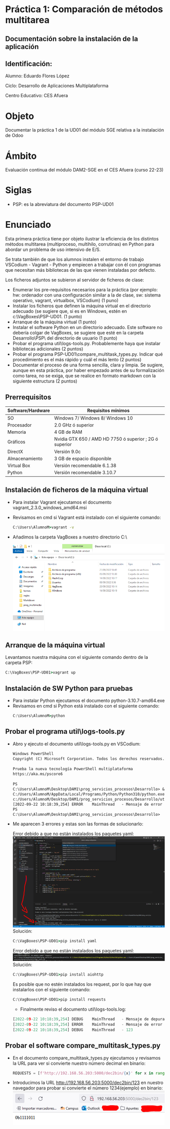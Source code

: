 # Práctica 1: Comparación de métodos multitarea

## Documentación sobre la instalación de la aplicación

## Identificación:

Alumno: Eduardo Flores López

Ciclo: Desarrollo de Aplicaciones Multiplataforma

Centro Educativo: CES Afuera

# Objeto

Documentar la práctica 1 de la UD01 del módulo SGE relativa a la instalación de Odoo

# Ámbito

Evaluación continua del módulo DAM2-SGE en el CES Afuera (curso 22-23)

# Siglas

- PSP: es la abreviatura del documento PSP-UD01

# Enunciado

Esta primera práctica tiene por objeto ilustrar la eficiencia de los distintos métodos multitarea (multiproceso, multihilo, corrutinas) en Python para abordar un problema de uso intensivo de E/S.

Se trata también de que los alumnos instalen el entorno de trabajo VSCodium - Vagrant - Python y empiecen a trabajar con él con programas que necesitan más bibliotecas de las que vienen instaladas por defecto.

Los ficheros adjuntos se subieron al servidor de ficheros de clase:
- Enumerar los pre-requisitos necesarios para la práctica (por ejemplo: hw: ordenador con una configuración similar a la de clase, sw: sistema operativo, vagrant, virtualbox, VSCodium) (1 puno)
- Instalar los ficheros que definen la máquina virtual en el directorio adecuado (se sugiere que, si es en Windows, estén en c:\VagBoxes\PSP-UD01. (1 punto)
- Arranque de la máquina virtual (1 punto)
- Instalar el software Python en un directorio adecuado. Este software no debería colgar de VagBoxes, se sugiere que esté en la carpeta Desarrollo\PSP\ del directorio de usuario (1 punto)
- Probar el programa util\logs-tools.py. Probablemente haya que instalar bibliotecas adicionales (2 puntos)
- Probar el programa PSP-UD01\compare_multitask_types.py. Indicar qué procedimiento es el más rápido y cuál el más lento (2 puntos)
- Documentar el proceso de una forma sencilla, clara y limpia. Se sugiere, aunque en esta práctica, por haber empezado antes de su formalización como tarea, no se exiga, que se realice en formato markdown con la siguiente estructura (2 puntos)


## Prerrequisitos

| Software/Hardware | Requisitos mínimos
|---|---|
|SO | Windows 7/ Windows 8/ Windows 10
|Procesador | 2.0 GHz ó superior
|Memoria | 4 GB de RAM
|Gráficos | Nvidia GTX 650 / AMD HD 7750 ó superior ; 2G ó superior
|DirectX | Versión 9.0c
|Almacenamiento | 3 GB de espacio disponible
|Virtual Box | Versión recomendable 6.1.38 |
|Python | Versión recomendable 3.10.7 |

## Instalación de ficheros de la máquina virtual

- Para instalar Vagrant ejecutamos el documento vagrant_2.3.0_windows_amd64.msi
- Revisamos en cmd si Vagrant está instalado con el siguiente comando:
    ```cmd
    C:\Users\AlumnoM>vagrant -v
    ```
- Añadimos la carpeta VagBoxes a nuestro directorio C:\

    ![](I1_psptoC.PNG)


## Arranque de la máquina virtual

Levantamos nuestra máquina con el siguiente comando dentro de la carpeta PSP:
```cmd
C:\VagBoxes\PSP-UD01>vagrant up
```

## Instalación de SW Python para pruebas
- Para instalar Python ejecutamos el documento python-3.10.7-amd64.exe
- Revisamos en cmd si Python está instalado con el siguiente comando:
    ```cmd
    C:\Users\AlumnoM>python
    ```

## Probar el programa util\logs-tools.py

- Abro y ejecuto el documento util\logs-tools.py en VSCodium:
    ```CMD
    Windows PowerShell
    Copyright (C) Microsoft Corporation. Todos los derechos reservados.

    Prueba la nueva tecnología PowerShell multiplataforma https://aka.ms/pscore6

    PS C:\Users\AlumnoM\Desktop\DAM1\prog_servicios_procesos\Desarrollo> & C:/Users/AlumnoM/AppData/Local/Programs/Python/Python310/python.exe c:/Users/AlumnoM/Desktop/DAM1/prog_servicios_procesos/Desarrollo/util/logs_tools.py
    [2022-09-22 10:18:39,254] ERROR    MainThread   - Mensaje de error
    PS C:\Users\AlumnoM\Desktop\DAM1\prog_servicios_procesos\Desarrollo> 
    ```
- Me aparecen 3 errores y estas son las formas de solucionarlo:

    Error debido a que no están instalados los paquetes yaml:
    ![](error_yaml.png)
    Solución:
    ```cmd
    C:\VagBoxes\PSP-UD01>pip install yaml
    ```

    Error debido a que no están instalados los paquetes yaml:
    ![](error_aiohttp.png)
    Solución:
    ```cmd
    C:\VagBoxes\PSP-UD01>pip install aiohttp
    ```

    Es posible que no estén instalados los request, por lo que hay que instalarlos con el siguiente comando:
    ```cmd
    C:\VagBoxes\PSP-UD01>pip install requests
    ```

    - Finalmente reviso el documento util\logs-tools.log:
    ```Python
    [2022-09-22 10:18:39,254] DEBUG    MainThread   - Mensaje de depuraci�n
    [2022-09-22 10:18:39,254] ERROR    MainThread   - Mensaje de error
    [2022-09-22 10:18:39,254] DEBUG    MainThread   - 123
    ```

## Probar el software compare_multitask_types.py

- En el documento compare_multitask_types.py ejecutamos y revisamos la URL para ver si convierte nuestro número decimal en binario:
    ```Python
    REQUESTS = [f'http://192.168.56.203:5000/dec2bin/{x}' for x in range(5_000)] 
    ```

- Introducimos la URL http://192.168.56.203:5000/dec2bin/123 en nuestro navegador para probar si convierte el número 1234(ejemplo) en binario:
![](Binario.PNG)
